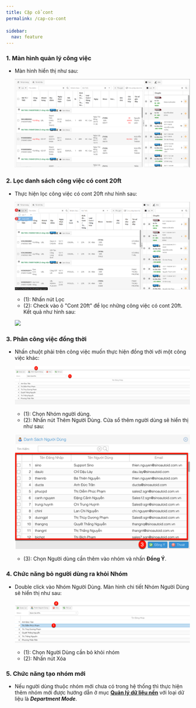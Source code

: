 ```yaml
---
title: Cặp cổ cont
permalink: /cap-co-cont

sidebar:
  nav: feature
---
```



### **1. Màn hình quản lý công việc**
* Màn hình hiển thị như sau:

     ![](assets/accompanyTask/001_TaskSheetMainPage.png)

### **2. Lọc danh sách công việc có cont 20ft**
* Thực hiện lọc công việc có cont 20ft như hình sau:

     ![](assets/accompanyTask/002_FilterCont20Ft.png)

     * (1): Nhấn nút Lọc
     * (2): Check vào ô "Cont 20ft" để lọc những công việc có cont 20ft. Kết quả như hình sau:

     ![](assets/accompanyTask/002_FilterCont20FtResult.png)

### **3. Phân công việc đồng thời**
* Nhấn chuột phải trên công việc muốn thực hiện đồng thời với một công việc khác:

     ![](assets/usergroupmanager/UsergroupDetailsAdd.png)

     * (1): Chọn Nhóm người dùng.
     * (2): Nhấn nút Thêm Người Dùng. Cửa sổ thêm người dùng sẽ hiển thị như sau:

     ![](assets/usergroupmanager/UsergroupDetailsListUser.png)

     * (3): Chọn Người dùng cần thêm vào nhóm và nhấn **Đồng Ý**.

### **4. Chức năng bỏ người dùng ra khỏi Nhóm**
* Double click vào Nhóm Người Dùng. Màn hình chi tiết Nhóm Người Dùng sẽ hiển thị như sau:

     ![](assets/usergroupmanager/UsergroupDetailsRemoveUser.png)
     
     * (1): Chọn Người Dùng cần bỏ khỏi nhóm
     * (2): Nhấn nút Xóa

### **5. Chức năng tạo nhóm mới**
* Nếu người dùng thuộc nhóm mới chưa có trong hệ thống thì thực hiện thêm nhóm mới được hướng dẫn ở mục **[Quản lý dữ liệu nền](./quan-ly-du-lieu-nen)** với loại dữ liệu là ***Department Mode***.
